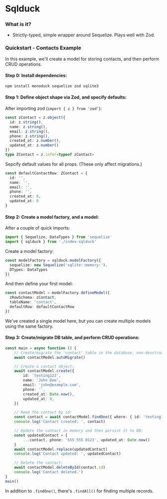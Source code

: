 # Sqlduck

### What is it?
- Strictly-typed, simple wrapper around Sequelize. Plays well with Zod.

### Quickstart - Contacts Example

In this example, we'll create a model for storing contacts, and then perform CRUD operations.

#### Step 0: Install dependencies:
```sh
npm install monoduck sequelize zod sqlite3
```

#### Step 1: Define object shape via Zod, and specify defaults:

After importing zod (`import { z } from 'zod'`):
```ts
const zContact = z.object({
  id: z.string(),
  name: z.string(),
  email: z.string(),
  phone: z.string(),
  created_at: z.number(),
  updated_at: z.number()
})
type ZContact = z.infer<typeof zContact>
```

Sepcify default values for all props. (These only affect migrations.)
```ts
const defaultContactRow: ZContact = {
  id: '',
  name: '',
  email: '',
  phone: '',
  created_at: 0,
  updated_at: 0
}
```

#### Step 2: Create a model factory, and a model:

After a couple of quick imports:
```ts
import { Sequelize, DataTypes } from 'sequelize'
import { sqlduck } from './index-sqlduck'
```

Create a model factory:
```ts
const modelFactory = sqlduck.modelFactory({
  sequelize: new Sequelize('sqlite::memory:'),
  DTypes: DataTypes
})
```

And then define your first model:
```ts
const contactModel = modelFactory.defineModel({
  zRowSchema: zContact,
  tableName: 'contact',
  defaultRow: defaultContactRow
})
```
We've created a single model here, but you can create multiple models using the same factory.

#### Step 3: Create/migrate DB table, and perform CRUD operations:
```ts
const main = async function () {
    // Create/migrate the 'contact' table in the database, non-desctructively:
    await contactModel.autoMigrate()

    // Create a contact object:
    await contactModel.create({
        id: 'testing123',
        name: 'John Doe',
        email: 'john@example.com',
        phone: '',
        created_at: Date.now(),
        updated_at: 0,
    })

    // Read the contact by id:
    const contact = await contactModel.findOne({ where: { id: 'testing123' } })
    console.log('Contact created: ', contact)

    // Update the contact in memory and then persist it to DB:
    const updatedContact = {
        ...contact, phone: '555 555 0123', updated_at: Date.now()
    }
    await contactModel.replace(updatedContact)
    console.log('Contact updated: ', updatedContact)

    // Delete the contact:
    await contactModel.deleteById(contact.id)
    console.log('Contact deleted.')
}
main()
```

In addition to `.findOne()`, there's `.findAll()` for finding multiple records.
